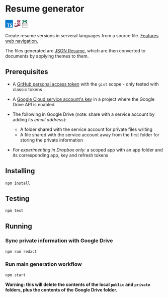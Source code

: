 # Resume generator

[![](./assets/readme/typescript-icon.png)](https://www.typescriptlang.org/)
[![](./assets/readme/jest.png)](https://jestjs.io/)
[![](./assets/readme/puppeteer.png)](https://pptr.dev/)

Create resume versions in serveral languages from a source file. [Features web navigation.](https://jmmedina00.github.io/resume-generator)

The files generated are [JSON Resume](https://jsonresume.org/), which are then converted to documents by applying themes to them.

## Prerequisites

- A [GitHub personal access token](https://docs.github.com/en/authentication/keeping-your-account-and-data-secure/creating-a-personal-access-token) with the `gist` scope - only tested with classic tokens

- A [Google Cloud service account's key](https://developers.google.com/identity/protocols/oauth2/service-account#creatinganaccount) in a project where the Google Drive API is enabled

- The following in Google Drive (note: share with a service account by adding its _email address_):

  - A folder shared with the service account for private files writing
  - A file shared with the service account away from the first folder for storing the private information

- _For experimenting in Dropbox only:_ a scoped app with an app folder and its corresponding app, key and refresh tokens

## Installing

```
npm install
```

## Testing

```
npm test
```

## Running

### Sync private information with Google Drive

```
npm run redact
```

### Run main generation workflow

```
npm start
```

**Warning: this will delete the contents of the local `public` and `private` folders, plus the contents of the Google Drive folder.**
